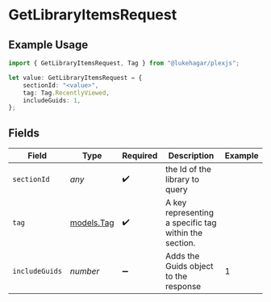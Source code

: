 # GetLibraryItemsRequest

## Example Usage

```typescript
import { GetLibraryItemsRequest, Tag } from "@lukehagar/plexjs";

let value: GetLibraryItemsRequest = {
    sectionId: "<value>",
    tag: Tag.RecentlyViewed,
    includeGuids: 1,
};
```

## Fields

| Field                                                 | Type                                                  | Required                                              | Description                                           | Example                                               |
| ----------------------------------------------------- | ----------------------------------------------------- | ----------------------------------------------------- | ----------------------------------------------------- | ----------------------------------------------------- |
| `sectionId`                                           | *any*                                                 | :heavy_check_mark:                                    | the Id of the library to query                        |                                                       |
| `tag`                                                 | [models.Tag](../models/tag.md)                        | :heavy_check_mark:                                    | A key representing a specific tag within the section. |                                                       |
| `includeGuids`                                        | *number*                                              | :heavy_minus_sign:                                    | Adds the Guids object to the response<br/>            | 1                                                     |